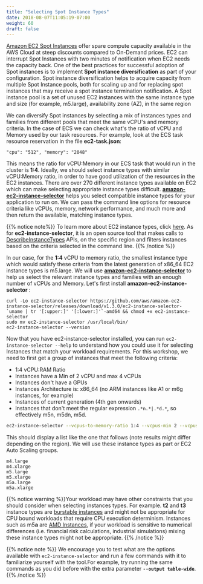 ```yaml
---
title: "Selecting Spot Instance Types"
date: 2018-08-07T11:05:19-07:00
weight: 60
draft: false
---
```


[Amazon EC2 Spot Instances](https://aws.amazon.com/ec2/spot/) offer spare compute capacity available in the AWS Cloud at steep discounts compared to On-Demand prices. EC2 can interrupt Spot Instances with two minutes of notification when EC2 needs the capacity back. One of the best practices for successful adoption of Spot instances is to implement **Spot instance diversification** as part of your configuration. Spot instance diversification helps to acquire capacity from multiple Spot Instance pools, both for scaling up and for replacing spot instances that may receive a spot instance termination notification. A Spot instance pool is a set of unused EC2 instances with the same instance type and size (for example, m5.large), availability zone (AZ), in the same region
 
We can diversify Spot instances by selecting a mix of instances types and families from different pools that meet the same vCPU's and memory criteria. In the case of ECS we can check what's the ratio of vCPU and Memory used by our task resources. For example, look at the ECS task resource reservation in the file **ec2-task.json**:

```plaintext
"cpu": "512", "memory": "2048"
```

This means the ratio for vCPU:Memory in our ECS task that would run in the cluster is **1:4**. Ideally, we should select instance types with similar vCPU:Memory ratio, in order to have good utilization of the resources in the EC2 instances. There are over 270 different instance types available on EC2 which can make selecting appropriate instance types difficult. **[amazon-ec2-instance-selector](https://github.com/aws/amazon-ec2-instance-selector)** helps you select compatible instance types for your application to run on. We can pass the command line options for resource criteria like vCPUs, memory, network performance, and much more and then return the available, matching instance types.

{{% notice note%}}
To learn more about EC2 instance types, click [here](https://aws.amazon.com/ec2/instance-types/). As for **ec2-instance-selector**, it is an open source tool that makes calls to [DescribeInstanceTypes](https://docs.aws.amazon.com/AWSEC2/latest/APIReference/API_DescribeInstanceTypes.html) APIs, on the specific region and filters instances based on the criteria selected in the command line.
{{% /notice %}}

In our case, for the **1:4** vCPU to memory ratio, the smallest instance type which would satisfy these criteria from the latest generation of x86_64 EC2 instance types is m5.large.  We will use **[amazon-ec2-instance-selector](https://github.com/aws/amazon-ec2-instance-selector)** to help us select the relevant instance types and families with an enough number of vCPUs and Memory.  Let's first install **amazon-ec2-instance-selector** :

```
curl -Lo ec2-instance-selector https://github.com/aws/amazon-ec2-instance-selector/releases/download/v1.3.0/ec2-instance-selector-`uname | tr '[:upper:]' '[:lower:]'`-amd64 && chmod +x ec2-instance-selector
sudo mv ec2-instance-selector /usr/local/bin/
ec2-instance-selector --version
```

Now that you have ec2-instance-selector installed, you can run `ec2-instance-selector --help` to understand how you could use it for selecting
Instances that match your workload requirements. For this workshop, we need to first get a group of instances that meet the following criteria: 

* 1:4 vCPU:RAM Ratio 
* Instances have a Min of 2 vCPU and max 4 vCPUs 
* Instances don't have a GPUs
* Instances Architecture is: x86_64 (no ARM instances like A1 or m6g instances, for example)
* Instances of current generation (4th gen onwards)
* Instances that don't meet the regular expression `.*n.*|.*d.*`, so effectively m5n, m5dn, m5d.


```bash
ec2-instance-selector --vcpus-to-memory-ratio 1:4 --vcpus-min 2 --vcpus-max=4 --burst-support=1 --gpus 0 --current-generation -a x86_64 --deny-list '.*n.*|.*d.*'     
```

This should display a list like the one that follows (note results might differ depending on the region). We will use these instance types as part or EC2 Auto Scaling groups.

```
m4.large
m4.xlarge
m5.large
m5.xlarge
m5a.large
m5a.xlarge          
```
{{% notice warning %}}Your workload may have other constraints that you should consider when selecting instances types. For example. **t2** and **t3** instance types are [burstable instances](https://docs.aws.amazon.com/AWSEC2/latest/UserGuide/burstable-performance-instances.html) and might not be appropriate for CPU bound workloads that require CPU execution determinism. Instances such as m5**a** are [AMD Instances](https://aws.amazon.com/ec2/amd/), if your workload is sensitive to numerical differences (i.e. financial risk calculations, industrial simulations) mixing these instance types might not be appropriate.
{{% /notice %}}

{{% notice note %}}
We encourage you to test what are the options available with `ec2-instance-selector` and run a few commands with it to familiarize yourself with the tool.For example, try running the same commands as you did before with the extra parameter **`--output table-wide`**.
{{% /notice %}}


